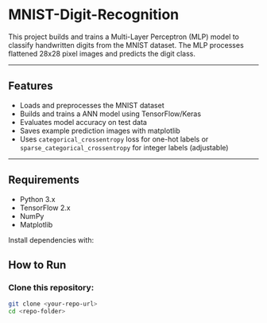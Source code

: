 # MNIST-Digit-Recognition
This project builds and trains a Multi-Layer Perceptron (MLP) model to classify handwritten digits from the MNIST dataset. The MLP processes flattened 28x28 pixel images and predicts the digit class.

---

## Features

- Loads and preprocesses the MNIST dataset
- Builds and trains a ANN model using TensorFlow/Keras
- Evaluates model accuracy on test data
- Saves example prediction images with matplotlib
- Uses `categorical_crossentropy` loss for one-hot labels or `sparse_categorical_crossentropy` for integer labels (adjustable)

---

## Requirements

- Python 3.x
- TensorFlow 2.x
- NumPy
- Matplotlib

Install dependencies with:


## How to Run

### Clone this repository:
```bash
git clone <your-repo-url>
cd <repo-folder>
